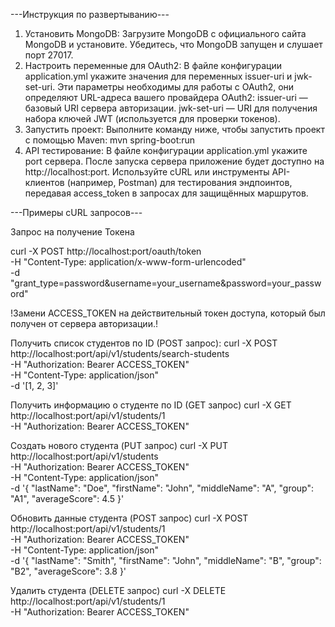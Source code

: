 ---Инструкция по развертыванию---
1) Установить MongoDB:
    Загрузите MongoDB с официального сайта MongoDB и установите.
    Убедитесь, что MongoDB запущен и слушает порт 27017.
2) Настроить переменные для OAuth2:
    В файле конфигурации application.yml укажите
    значения для переменных issuer-uri и jwk-set-uri. Эти параметры необходимы для
    работы с OAuth2, они определяют URL-адреса вашего провайдера OAuth2:
      issuer-uri — базовый URI сервера авторизации.
      jwk-set-uri — URI для получения набора ключей JWT (используется для проверки токенов).
3) Запустить проект:
    Выполните команду ниже, чтобы запустить проект с помощью Maven:
      mvn spring-boot:run
4) API тестирование:
    В файле конфигурации application.yml укажите port сервера.
    После запуска сервера приложение будет доступно на http://localhost:port.
    Используйте cURL или инструменты API-клиентов (например, Postman) для тестирования эндпоинтов,
    передавая access_token в запросах для защищённых маршрутов.
   
---Примеры cURL запросов---

Запрос на получение Токена

curl -X POST http://localhost:port/oauth/token \
-H "Content-Type: application/x-www-form-urlencoded" \
-d "grant_type=password&username=your_username&password=your_password"

!Замени ACCESS_TOKEN на действительный токен доступа, который был получен от сервера авторизации.!

Получить список студентов по ID (POST запрос): 
curl -X POST http://localhost:port/api/v1/students/search-students \
     -H "Authorization: Bearer ACCESS_TOKEN" \
     -H "Content-Type: application/json" \
     -d '[1, 2, 3]' 

Получить информацию о студенте по ID (GET запрос)
curl -X GET http://localhost:port/api/v1/students/1 \
     -H "Authorization: Bearer ACCESS_TOKEN"

Создать нового студента (PUT запрос)
curl -X PUT http://localhost:port/api/v1/students \
     -H "Authorization: Bearer ACCESS_TOKEN" \
     -H "Content-Type: application/json" \
     -d '{
           "lastName": "Doe",
           "firstName": "John",
           "middleName": "A",
           "group": "A1",
           "averageScore": 4.5
         }'

Обновить данные студента (POST запрос)
curl -X POST http://localhost:port/api/v1/students/1 \
     -H "Authorization: Bearer ACCESS_TOKEN" \
     -H "Content-Type: application/json" \
     -d '{
           "lastName": "Smith",
           "firstName": "John",
           "middleName": "B",
           "group": "B2",
           "averageScore": 3.8
         }'

Удалить студента (DELETE запрос)
curl -X DELETE http://localhost:port/api/v1/students/1 \
     -H "Authorization: Bearer ACCESS_TOKEN"
